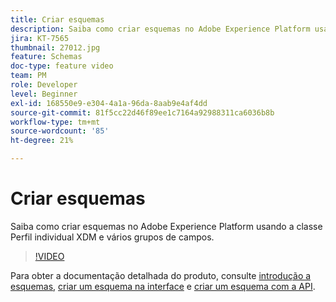 ```yaml
---
title: Criar esquemas
description: Saiba como criar esquemas no Adobe Experience Platform usando a classe Perfil individual XDM e vários grupos de campos.
jira: KT-7565
thumbnail: 27012.jpg
feature: Schemas
doc-type: feature video
team: PM
role: Developer
level: Beginner
exl-id: 168550e9-e304-4a1a-96da-8aab9e4af4dd
source-git-commit: 81f5cc22d46f89ee1c7164a92988311ca6036b8b
workflow-type: tm+mt
source-wordcount: '85'
ht-degree: 21%

---
```


# Criar esquemas

Saiba como criar esquemas no Adobe Experience Platform usando a classe Perfil individual XDM e vários grupos de campos.

>[!VIDEO](https://video.tv.adobe.com/v/27012?quality=12&learn=on)

Para obter a documentação detalhada do produto, consulte [introdução a esquemas](https://experienceleague.adobe.com/docs/journey-optimizer/using/data-management/get-started-schemas.html), [criar um esquema na interface](https://experienceleague.adobe.com/docs/experience-platform/xdm/tutorials/create-schema-ui.html?lang=pt-BR) e [criar um esquema com a API](https://experienceleague.adobe.com/docs/experience-platform/xdm/tutorials/create-schema-api.html?lang=pt-BR).

